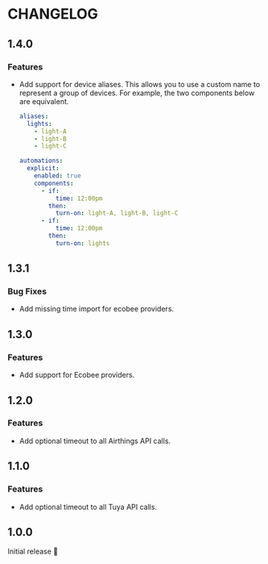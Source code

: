 # CHANGELOG

## 1.4.0
### Features
+ Add support for device aliases. This allows you to use a custom name to
  represent a group of devices. For example, the two components below are
  equivalent.
    ```yaml
    aliases:
      lights:
        - light-A
        - light-B
        - light-C

    automations:
      explicit:
        enabled: true
        components:
          - if:
              time: 12:00pm
            then:
              turn-on: light-A, light-B, light-C
          - if:
              time: 12:00pm
            then:
              turn-on: lights
    ```

## 1.3.1
### Bug Fixes
+ Add missing time import for ecobee providers.

## 1.3.0
### Features
+ Add support for Ecobee providers.

## 1.2.0
### Features
+ Add optional timeout to all Airthings API calls.

## 1.1.0
### Features
+ Add optional timeout to all Tuya API calls.

## 1.0.0
Initial release :tada:
